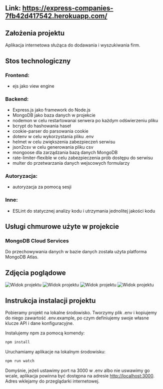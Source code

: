 ## Link: https://express-companies-7fb42d417542.herokuapp.com/

## Założenia projektu 

Aplikacja internetowa służąca do dodawania i wyszukiwania firm.

## Stos technologiczny

### Frontend:
- ejs jako view engine

### Backend:
- Express.js jako framework do Node.js
- MongoDB jako baza danych w projekcie
- nodemon w celu restartowanai serwera po każdym odświerzeniu pliku
- bcrypt do hashowania haseł
- cookie-parser do parsowania cookie
- dotenv w celu wykorzystania pliku .env
- helmet w celu zwiększenia zabezpieczeń serwisu
- json2csv w celu generowania pliku csv
- mongoose dla zarządzania bazą danych MongoDB
- rate-limiter-flexible w celu zabezpieczenia prób dostępu do serwisu
- multer do przetwarzania danych wejscowych formularzy

### Autoryzacja:
- autoryzacja za pomocą sesji

### Inne:
- ESLint do statycznej analizy kodu i utrzymania jednolitej jakości kodu

## Usługi chmurowe użyte w projekcie

### MongoDB Cloud Services

Do przechowywania danych w bazie danych została użyta platforma MongoDB Atlas.

## Zdjęcia poglądowe

![Widok projektu](https://raw.githubusercontent.com/vertyll/express-firmy/main/screenshots/Zrzut%20ekranu%202024-02-4%20o%2011.25.34.png?token=GHSAT0AAAAAACLIFWJGRXOJZ7RMGWZAQK5WZN7OXRA)
![Widok projektu](https://raw.githubusercontent.com/vertyll/express-firmy/main/screenshots/Zrzut%20ekranu%202024-02-4%20o%2011.26.10.png?token=GHSAT0AAAAAACLIFWJG7ZDIZLUPNGAS7CBKZN7OYAA)
![Widok projektu](https://raw.githubusercontent.com/vertyll/express-firmy/main/screenshots/Zrzut%20ekranu%202024-02-4%20o%2011.26.33.png?token=GHSAT0AAAAAACLIFWJHPWE3ZXE6WXPEIIK2ZN7OYBQ)
![Widok projektu](https://raw.githubusercontent.com/vertyll/express-firmy/main/screenshots/Zrzut%20ekranu%202024-02-4%20o%2011.27.06.png?token=GHSAT0AAAAAACLIFWJGO2XOJ35HFAUF2TEWZN7OYCQ)

## Instrukcja instalacji projektu

Pobieramy projekt na lokalne środowisko.
Tworzymy plik .env i kopiujemy do niego zawartość .env.example, po czym definiujemy swoje własne klucze API i dane konfiguracyjne.

Instalujemy npm za pomocą komendy:

```bash
npm install
```

Uruchamiamy aplikacje na lokalnym środowisku:

```bash
npm run watch
```

Domyśnie, jeżeli ustawimy port na 3000 w .env albo nie uswawimy go wcale, aplikacja powinna być dostępna na adresie [http://localhost:3000](http://localhost:3000). Adres wklejamy do przeglądarki internetowej.
